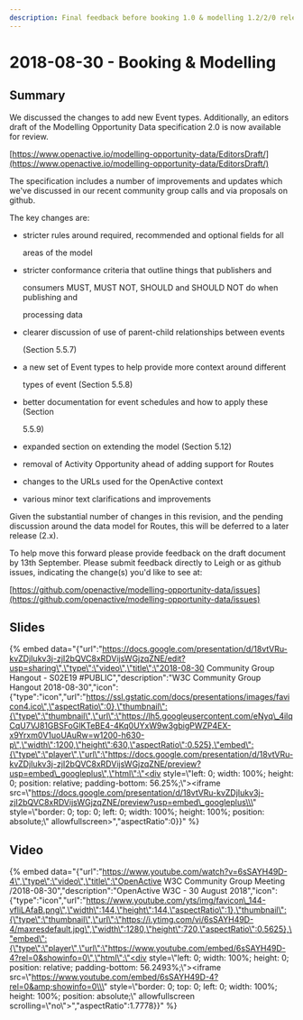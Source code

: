 ```yaml
---
description: Final feedback before booking 1.0 & modelling 1.2/2/0 releases
---
```


# 2018-08-30 - Booking & Modelling

## Summary

We discussed the changes to add new Event types. Additionally, an editors draft of the Modelling Opportunity Data specification 2.0 is now available for review.

[https://www.openactive.io/modelling-opportunity-data/EditorsDraft/](https://www.openactive.io/modelling-opportunity-data/EditorsDraft/)

The specification includes a number of improvements and updates which we've discussed in our recent community group calls and via proposals on github.

The key changes are:

* stricter rules around required, recommended and optional fields for all

  areas of the model

* stricter conformance criteria that outline things that publishers and

  consumers MUST, MUST NOT, SHOULD and SHOULD NOT do when publishing and

  processing data

* clearer discussion of use of parent-child relationships between events

  \(Section 5.5.7\)

* a new set of Event types to help provide more context around different

  types of event \(Section 5.5.8\)

* better documentation for event schedules and how to apply these \(Section

  5.5.9\)

* expanded section on extending the model \(Section 5.12\)
* removal of Activity Opportunity ahead of adding support for Routes
* changes to the URLs used for the OpenActive context
* various minor text clarifications and improvements

Given the substantial number of changes in this revision, and the pending discussion around the data model for Routes, this will be deferred to a later release \(2.x\).

To help move this forward please provide feedback on the draft document by 13th September. Please submit feedback directly to Leigh or as github issues, indicating the change\(s\) you'd like to see at:

[https://github.com/openactive/modelling-opportunity-data/issues](https://github.com/openactive/modelling-opportunity-data/issues)

## Slides

{% embed data="{\"url\":\"https://docs.google.com/presentation/d/18vtVRu-kvZDjIukv3j-zjI2bQVC8xRDVijsWGjzqZNE/edit?usp=sharing\",\"type\":\"video\",\"title\":\"2018-08-30 Community Group Hangout - S02E19 \#PUBLIC\",\"description\":\"W3C Community Group Hangout 2018-08-30\",\"icon\":{\"type\":\"icon\",\"url\":\"https://ssl.gstatic.com/docs/presentations/images/favicon4.ico\",\"aspectRatio\":0},\"thumbnail\":{\"type\":\"thumbnail\",\"url\":\"https://lh5.googleusercontent.com/eNyq\_4ilqCqU7VJ81GBSFoGlKTeBE4-4Kq0UYxW9w3gbigPWZP4EX-x9Yrxm0V1uoUAuRw=w1200-h630-p\",\"width\":1200,\"height\":630,\"aspectRatio\":0.525},\"embed\":{\"type\":\"player\",\"url\":\"https://docs.google.com/presentation/d/18vtVRu-kvZDjIukv3j-zjI2bQVC8xRDVijsWGjzqZNE/preview?usp=embed\_googleplus\",\"html\":\"<div style=\\\"left: 0; width: 100%; height: 0; position: relative; padding-bottom: 56.25%;\\\"><iframe src=\\\"https://docs.google.com/presentation/d/18vtVRu-kvZDjIukv3j-zjI2bQVC8xRDVijsWGjzqZNE/preview?usp=embed\_googleplus\\\" style=\\\"border: 0; top: 0; left: 0; width: 100%; height: 100%; position: absolute;\\\" allowfullscreen></iframe></div>\",\"aspectRatio\":0}}" %}

##  Video

{% embed data="{\"url\":\"https://www.youtube.com/watch?v=6sSAYH49D-4\",\"type\":\"video\",\"title\":\"OpenActive W3C Community Group Meeting /2018-08-30\",\"description\":\"OpenActive W3C - 30 August 2018\",\"icon\":{\"type\":\"icon\",\"url\":\"https://www.youtube.com/yts/img/favicon\_144-vfliLAfaB.png\",\"width\":144,\"height\":144,\"aspectRatio\":1},\"thumbnail\":{\"type\":\"thumbnail\",\"url\":\"https://i.ytimg.com/vi/6sSAYH49D-4/maxresdefault.jpg\",\"width\":1280,\"height\":720,\"aspectRatio\":0.5625},\"embed\":{\"type\":\"player\",\"url\":\"https://www.youtube.com/embed/6sSAYH49D-4?rel=0&showinfo=0\",\"html\":\"<div style=\\\"left: 0; width: 100%; height: 0; position: relative; padding-bottom: 56.2493%;\\\"><iframe src=\\\"https://www.youtube.com/embed/6sSAYH49D-4?rel=0&amp;showinfo=0\\\" style=\\\"border: 0; top: 0; left: 0; width: 100%; height: 100%; position: absolute;\\\" allowfullscreen scrolling=\\\"no\\\"></iframe></div>\",\"aspectRatio\":1.7778}}" %}

